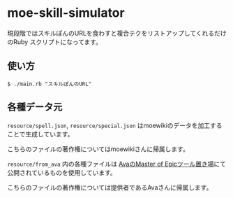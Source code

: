 # moe-skill-simulator

現段階ではスキルぽんのURLを食わすと複合テクをリストアップしてくれるだけのRuby スクリプトになってます。

## 使い方
```
$ ./main.rb "スキルぽんのURL"
```


## 各種データ元

`resource/spell.json`, `resource/special.json` はmoewikiのデータを加工することで生成しています。

こちらのファイルの著作権についてはmoewikiさんに帰属します。


`resource/from_ava` 内の各種ファイルは [AvaのMaster of Epicツール置き場](https://moepic-tools.firebaseapp.com/)にて公開されているものを使用しています。

こちらのファイルの著作権については提供者であるAvaさんに帰属します。
